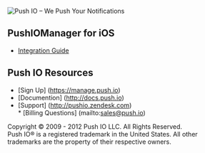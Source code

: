 ![Push IO – We Push Your Notifications](http://push.io/wp-content/uploads/2012/05/pushio_logo.png)

## PushIOManager for iOS

* [Integration Guide](http://docs.push.io/PushIOManager_iOS/)

## Push IO Resources
* [Sign Up] (https://manage.push.io)  
* [Documention] (http://docs.push.io)  
* [Support] (http://pushio.zendesk.com)  
* [Billing Questions] (mailto:sales@push.io)  

Copyright © 2009 - 2012 Push IO LLC. All Rights Reserved.  
Push IO® is a registered trademark in the United States. All other trademarks are the property of their respective owners.
